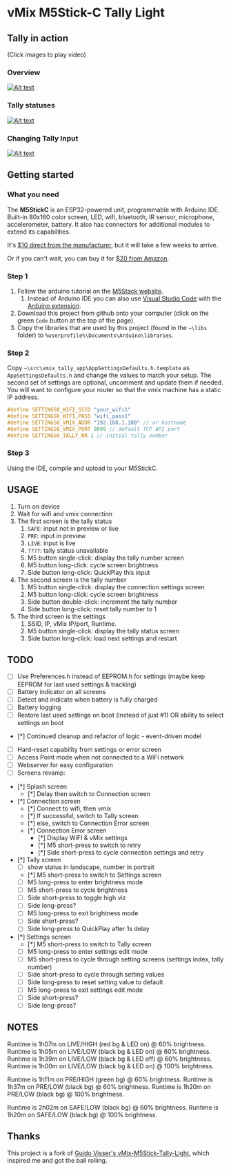 # vMix M5Stick-C Tally Light

## Tally in action

(Click images to play video)

### Overview

[![Alt text](https://img.youtube.com/vi/AwrGejqj_YY/0.jpg)](https://youtu.be/AwrGejqj_YY)

### Tally statuses

[![Alt text](https://img.youtube.com/vi/anjMjVwFqTU/0.jpg)](https://youtu.be/anjMjVwFqTU)

### Changing Tally Input

[![Alt text](https://img.youtube.com/vi/vNC3jXKfyJU/0.jpg)](https://youtu.be/vNC3jXKfyJU)

## Getting started

### What you need

The **M5StickC** is an ESP32-powered unit, programmable with Arduino IDE. Built-in 80x160 color screen, LED, wifi, bluetooth, IR sensor, microphone, accelerometer, battery. It also has connectors for additional modules to extend its capabilities.

It's [$10 direct from the manufacturer](https://m5stack.com/collections/m5-core/products/stick-c), but it will take a few weeks to arrive.

Or if you can't wait, you can buy it for [$20 from Amazon](https://www.amazon.com/dp/B07R48W8R8/ref=cm_sw_r_tw_dp_x_oFNeFbQN387ED).

### Step 1

1. Follow the arduino tutorial on the [M5Stack website](https://docs.m5stack.com/#/en/arduino/arduino_development).
    1. Instead of Arduino IDE you can also use [Visual Studio Code](https://code.visualstudio.com/) with the [Arduino extension](https://marketplace.visualstudio.com/items?itemName=vsciot-vscode.vscode-arduino).
2. Download this project from github onto your computer (click on the green `Code` button at the top of the page).
3. Copy the libraries that are used by this project (found in the `~\libs` folder) to `%userprofile%\Documents\Arduino\libraries`.

### Step 2

Copy `~\src\vmix_tally_app\AppSettingsDefaults.h.template` as `AppSettingsDefaults.h` and change the values to match your setup. The second set of settings are optional, uncomment and update them if needed. You will want to configure your router so that the vmix machine has a static IP address.

```c
#define SETTINGS0_WIFI_SSID "your_wifi1"
#define SETTINGS0_WIFI_PASS "wifi_pass1"
#define SETTINGS0_VMIX_ADDR "192.168.1.100" // or hostname
#define SETTINGS0_VMIX_PORT 8099 // default TCP API port
#define SETTINGS0_TALLY_NR 1 // initial tally number
```

### Step 3

Using the IDE, compile and upload to your M5StickC.

## USAGE

1. Turn on device
1. Wait for wifi and vmix connection
1. The first screen is the tally status
    1. `SAFE`: input not in preview or live
    1. `PRE`: input in preview
    1. `LIVE`: input is live
    1. `????`: tally status unavailable
    1. M5 button single-click: display the tally number screen
    1. M5 button long-click: cycle screen brightness
    1. Side button long-click: QuickPlay this input
1. The second screen is the tally number
    1. M5 button single-click: display the connection settings screen
    1. M5 button long-click: cycle screen brightness
    1. Side button double-click: increment the tally number
    1. Side button long-click: reset tally number to 1
1. The third screen is the settings
    1. SSID, IP, vMix IP/port, Runtime.
    1. M5 button single-click: display the tally status screen
    1. Side button long-click: load next settings and restart

## TODO

* [ ]  Use Preferences.h instead of EEPROM.h for settings (maybe keep EEPROM for last used settings & tracking)
* [ ]  Battery indicator on all screens
* [ ]  Detect and indicate when battery is fully charged
* [ ]  Battery logging
* [ ]  Restore last used settings on boot (instead of just #1) OR ability to select settings on boot
* [*]  Continued cleanup and refactor of logic - event-driven model
* [ ]  Hard-reset capability from settings or error screen
* [ ]  Access Point mode when not connected to a WiFi network
* [ ]  Webserver for easy configuration
* [ ]  Screens revamp:
  * [*]  Splash screen
    * [*]  Delay then switch to Connection screen
  * [*]  Connection screen
    * [*]  Connect to wifi, then vmix
    * [*]  If successful, switch to Tally screen
    * [*]  else, switch to Connection Error screen
    * [*]  Connection Error screen
      * [*]  Display WiFI & vMix settings
      * [*]  M5 short-press to switch to retry
      * [*]  Side short-press to cycle connection settings and retry
  * [*]  Tally screen
    * [ ]  show status in landscape, number in portrait
    * [*]  M5 short-press to switch to Settings screen
    * [ ]  M5 long-press to enter brightness mode
      * [ ]  M5 short-press to cycle brightness
      * [ ]  Side short-press to toggle high viz
      * [ ]  Side long-press?
      * [ ]  M5 long-press to exit brightness mode
    * [ ]  Side short-press?
    * [ ]  Side long-press to QuickPlay after 1s delay 
  * [*]  Settings screen
    * [*]  M5 short-press to switch to Tally screen
    * [ ]  M5 long-press to enter settings edit mode
      * [ ]  M5 short-press to cycle through setting screens (settings index, tally number)
      * [ ]  Side short-press to cycle through setting values
      * [ ]  Side long-press to reset setting value to default
      * [ ]  M5 long-press to exit settings edit mode
    * [ ]  Side short-press?
    * [ ]  Side long-press?

## NOTES

Runtime is 1h07m on LIVE/HIGH (red   bg & LED on)  @  60% brightness.
Runtime is 1h05m on LIVE/LOW  (black bg & LED on)  @  60% brightness.
Runtime is 1h39m on LIVE/LOW  (black bg & LED off) @  60% brightness.
Runtime is 1h00m on LIVE/LOW  (black bg & LED on)  @ 100% brightness.

Runtime is 1h11m on PRE/HIGH (green bg) @  60% brightness.
Runtime is 1h37m on PRE/LOW  (black bg) @  60% brightness.
Runtime is 1h20m on PRE/LOW  (black bg) @ 100% brightness.

Runtime is 2h02m on SAFE/LOW (black bg) @  60% brightness.
Runtime is 1h20m on SAFE/LOW (black bg) @ 100% brightness.

## Thanks

This project is a fork of [Guido Visser's vMix-M5Stick-Tally-Light](https://github.com/guido-visser/vMix-M5Stick-Tally-Light), which inspired me and got the ball rolling.